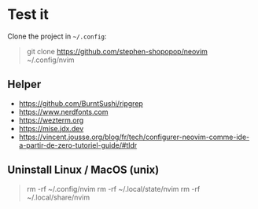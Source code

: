 # Test it

Clone the project in `~/.config`:

> git clone https://github.com/stephen-shopopop/neovim ~/.config/nvim

## Helper

- https://github.com/BurntSushi/ripgrep
- https://www.nerdfonts.com
- https://wezterm.org
- https://mise.jdx.dev
- https://vincent.jousse.org/blog/fr/tech/configurer-neovim-comme-ide-a-partir-de-zero-tutoriel-guide/#tldr

## Uninstall Linux / MacOS (unix)

> rm -rf ~/.config/nvim
> rm -rf ~/.local/state/nvim
> rm -rf ~/.local/share/nvim
